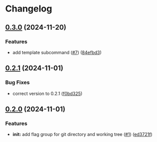 # Changelog

## [0.3.0](https://github.com/iton0/hkup-cli/compare/v0.2.1...v0.3.0) (2024-11-20)


### Features

* add template subcommand ([#7](https://github.com/iton0/hkup-cli/issues/7)) ([84efbd3](https://github.com/iton0/hkup-cli/commit/84efbd3da116e627f12cb509f3ccfd1e74dafc94))

## [0.2.1](https://github.com/iton0/hkup-cli/compare/v0.2.0...v0.2.1) (2024-11-01)


### Bug Fixes

* correct version to 0.2.1 ([f0bd325](https://github.com/iton0/hkup-cli/commit/f0bd3251b349c60c5312a7ebb626bf37d775c9d6))

## [0.2.0](https://github.com/iton0/hkup-cli/compare/v0.1.0...v0.2.0) (2024-11-01)


### Features

* **init:** add flag group for git directory and working tree ([#1](https://github.com/iton0/hkup-cli/issues/1)) ([ed3721f](https://github.com/iton0/hkup-cli/commit/ed3721f83354dab268236e2e6ca1a033dcdc1427))
